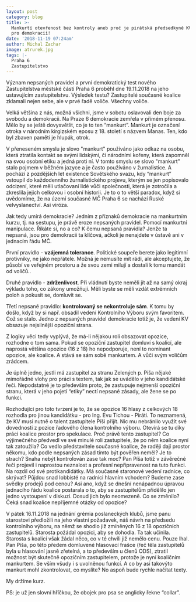 ```yaml
---
layout: post
category: blog
title: >-
  Mankurtí otevřenost bez kontroly aneb proč je pirátská předsedkyně KV důležitá
  pro demokracii!
date: '2018-11-19 07:24am'
author: Michal Zachar
image: atrurek.jpg
tags: |-
  Praha 6
  Zastupitelstvo
---
```

Význam nepsaných pravidel a první demokratický test nového Zastupitelstva městské části Praha 6 proběhl dne 19.11.2018 na jeho ustavujícím zastupitelstvu. Výsledek testu? Zastupitelé současné koalice zklamali nejen sebe, ale v prvé řadě voliče. Všechny voliče.

Velká většina z nás, možná všichni, jsme v sobotu oslavovali den boje za svobodu a demokracii. Na Praze 6 demokracie zemřela v přímém přenosu. Mělo by se ještě dovysvětlit, co je to ten “mankurt”. Mankurt je označení otroka v národním kirgizském eposu z 18. století s názvem Manas. Ten, kdo byl zbaven paměti je hlupák, otrok. 

V přeneseném smyslu je slovo "mankurt" používáno jako odkaz na osobu, která ztratila kontakt se svými lidskými, či národními kořeny, která zapomněl na svou osobní etiku a jedná proti ní. V tomto smyslu se slovo "mankurt" stalo pojmem v běžném jazyce a je často používáno v žurnalistice. A pochází z pozdějších let existence Sovětského svazu, kdy “mankurt” vstoupil do každodenního žurnalistického projevu, kterým se jen popisovalo odcizení, které měli utlačovaní lidé vůči společnosti, která je zotročila a zkreslila jejich celkovou i osobní historii. Je to o to větší paradox, když si uvědomíme, že na území současné MČ Praha 6 se nachází Ruské velvyslanectví. Asi viróza.

Jak tedy umírá demokracie? Jedním z příznaků demokracie na mankurtním kurzu, tj. na sestupu, je právě eroze nepsaných pravidel. Pomocí mankurtní manipulace. Říkáte si, no a co? K čemu nepsaná pravidla? Jenže ta nepsaná,  jsou pro demokracii ta klíčová, ačkoli je nenajdete v ústavě ani v jednacím řádu MČ.


První pravidlo - **vzájemná tolerance**. Politické soupeře berete jako legitimní protivníky, ne jako nepřátele. Možná je nemusíte mít rádi, ale akceptujete, že působí ve veřejném prostoru a že svou zemi milují a dostali k tomu mandát od voličů..

Druhé pravidlo - **zdrženlivost**. Při vládnutí  byste neměli jít až na samý okraj výkladu toho, co zákony umožňují. Měli byste se měli vzdát extrémních poloh a pokusit se, domluvit se.

Třetí nepsané pravidlo: **kontrolovaný se nekontroluje sám**. K tomu by došlo, když by si např. obsadil vedení Kontrolního Výboru svým favoritem. Což se stalo. Jedno z nepsaných pravidel demokracie totiž je, že vedení KV obsazuje nejsilnější opoziční strana.

Z logiky věci tedy vyplývá, že má-li nějakou roli obsazovat opozice, rozhodne o tom sama. Pokud se opoziční zastupitel domluví s koalicí, ale naprostá většina opozice (16 z 18) ho nepodporuje, není to nominant opozice, ale koalice. A stává se sám sobě mankurtem. A vůči svým voličům zrádcem. 

Je úplně jedno, jestli má zastupitel za stranu Zelených p. Píša nějaké mimořádné vlohy pro práci s textem, tak jak se uvádělo v jeho kandidátské řeči. Nepodstatné je to především proto, že zastupuje nejmenší opoziční stranu, která v jeho pojetí “etiky” nectí nepsané zásady, ale žene se po funkci.

Rozhodující pro toto tvrzení je to, že se opozice 16 hlasy z celkových 18 rozhodla pro jinou kandidátku - pro Ing. Evu Tichou - Piráti. To neznamená, že KV musí nutně o talent zastupitele Píši přijít. Nic mu nebránilo využít své dovednosti z pozice řadového člena kontrolního výboru. Otevírá se tu díky práci koalice prostor pro spekulace. Proč právě tento zastupitel? Co výjimečného předvedl ve své minulé roli zastupitele, že po něm koalice nyní tak zatoužila? Co vedlo představitele současné koalice, že raději dají prostor někomu, kdo podle nepsaných zásad tímto být pověřen neměl? Je to strach? Snaha nebýt kontrolován zase tak moc? Pan Píša totiž v závěrečné řeči projevil i naprostou neznalost a profesní nepřipravenost na tuto funkci. Na rozdíl od své protikandidátky. Má současné staronové vedení radnice, co skrývat? Půjdou snad lobbisté na radnici hlavním vchodem? Budeme zase svědky prodejů pod cenou? Asi ano, když se dnešní nenápadnou úpravou jednacího řádu koalice postarala o to, aby se zastupitelům přidělilo jen jedno vystoupení v diskuzi. Dosud jich bylo neomezeně. Co se změnilo? Čeká snad koalice nepříjemné otázky od opozice?

V pátek 16.11.2018  na jednání grémia poslaneckých klubů, jsme panu starostovi předložili na jeho vlastní požadavek, náš návrh na předsedu kontrolního výboru, na němž se shodlo již zmíněných 16 z 18 opozičních zastupitelů. Starosta požádal opozici, aby se dohodla. Ta tak učinila. Starosta s koalicí však žádal něco, co v té chvíli již nemělo cenu. Pouze lhal. Pan Píša, po této předem domluvené hlasovací frašce (řeč těla zastupitelů byla u hlasování jasně zřetelná, a to především u členů ODS), ztratil možnost být skutečně opozičním zastupitelem, protože je nyní koaličním mankurtem. Se vším všudy i s uvolněnou funkcí. A co by asi takovýto mankurt mohl zkontrolovat, co myslíte? No aspoň bude rychle načítat texty.

My držíme kurz.

PS: je už jen slovní hříčkou, že obojek pro psa se anglicky řekne “collar”.
